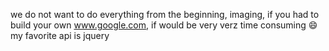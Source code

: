we do not want to do everything from the beginning, imaging, if you had to build your own www.google.com, if would be very verz time consuming :smile:
my favorite api is jquery
